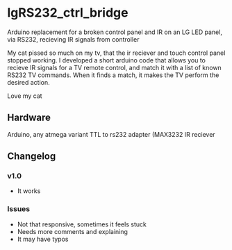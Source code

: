 # lgRS232_ctrl_bridge
Arduino replacement for a broken control panel and IR on an LG LED panel, via RS232, recieving IR signals from controller

My cat pissed so much on my tv, that the ir reciever and touch control panel stopped working. I developed a short arduino code that allows you to recieve IR signals for a TV remote control, and match it with a list of known RS232 TV commands. When it finds a match, it makes the TV perform the desired action.

Love my cat

## Hardware

Arduino, any atmega variant
TTL to rs232 adapter (MAX3232
IR reciever

## Changelog

### v1.0
* It works
### Issues
* Not that responsive, sometimes it feels stuck
* Needs more comments and explaining
* It may have typos
